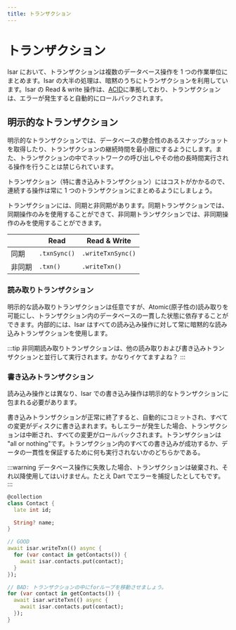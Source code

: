 ```yaml
---
title: トランザクション
---
```


# トランザクション

Isar において、トランザクションは複数のデータベース操作を 1 つの作業単位にまとめます。Isar の大半の処理は、暗黙のうちにトランザクションを利用しています。Isar の Read & write 操作は、[ACID](http://en.wikipedia.org/wiki/ACID)に準拠しており、トランザクションは、エラーが発生すると自動的にロールバックされます。

## 明示的なトランザクション

明示的なトランザクションでは、データベースの整合性のあるスナップショットを取得したり、トランザクションの継続時間を最小限にするようにします。また、トランザクションの中でネットワークの呼び出しやその他の長時間実行される操作を行うことは禁じられています。

トランザクション（特に書き込みトランザクション）にはコストがかかるので、連続する操作は常に 1 つのトランザクションにまとめるようにしましょう。

トランザクションには、同期と非同期があります。同期トランザクションでは、同期操作のみを使用することができて、非同期トランザクションでは、非同期操作のみを使用することができます。

|        | Read         | Read & Write      |
| ------ | ------------ | ----------------- |
| 同期   | `.txnSync()` | `.writeTxnSync()` |
| 非同期 | `.txn()`     | `.writeTxn()`     |

### 読み取りトランザクション

明示的な読み取りトランザクションは任意ですが、Atomic(原子性の)読み取りを可能にし、トランザクション内のデータベースの一貫した状態に依存することができます。内部的には、Isar はすべての読み込み操作に対して常に暗黙的な読み込みトランザクションを使用します。

:::tip
非同期読み取りトランザクションは、他の読み取りおよび書き込みトランザクションと並行して実行されます。かなりイケてますよね？
:::

### 書き込みトランザクション

読み込み操作とは異なり、Isar での書き込み操作は明示的なトランザクションに包まれる必要があります。

書き込みトランザクションが正常に終了すると、自動的にコミットされ、すべての変更がディスクに書き込まれます。もしエラーが発生した場合、トランザクションは中断され、すべての変更がロールバックされます。トランザクションは "all or nothing"です。トランザクション内のすべての書き込みが成功するか、データの一貫性を保証するために何も実行されないかのどちらかである。

:::warning
データベース操作に失敗した場合、トランザクションは破棄され、それ以降使用してはいけません。たとえ Dart でエラーを捕捉したとしてもです。
:::

```dart
@collection
class Contact {
  late int id;

  String? name;
}

// GOOD
await isar.writeTxn(() async {
  for (var contact in getContacts()) {
    await isar.contacts.put(contact);
  }
});

// BAD: トランザクションの中にforループを移動させましょう。
for (var contact in getContacts()) {
  await isar.writeTxn(() async {
    await isar.contacts.put(contact);
  });
}
```
